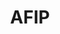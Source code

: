 ---
title: AFIP
crosslinks:
- place
- AmericanFlaginPlace
- ireland
- EraseThePlace
- GrowTheTree
- MURICA
- mexico
- texas
- The_Donald
---